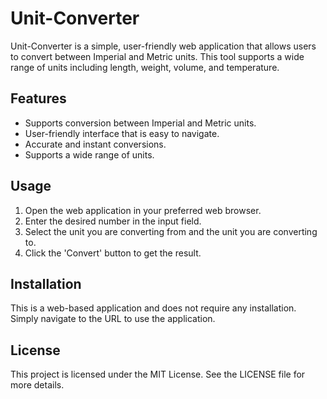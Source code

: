 # Unit-Converter

Unit-Converter is a simple, user-friendly web application that allows users to convert between Imperial and Metric units. This tool supports a wide range of units including length, weight, volume, and temperature.

## Features

- Supports conversion between Imperial and Metric units.
- User-friendly interface that is easy to navigate.
- Accurate and instant conversions.
- Supports a wide range of units.

## Usage

1. Open the web application in your preferred web browser.
2. Enter the desired number in the input field.
3. Select the unit you are converting from and the unit you are converting to.
4. Click the 'Convert' button to get the result.

## Installation

This is a web-based application and does not require any installation. Simply navigate to the URL to use the application.

## License

This project is licensed under the MIT License. See the LICENSE file for more details.
